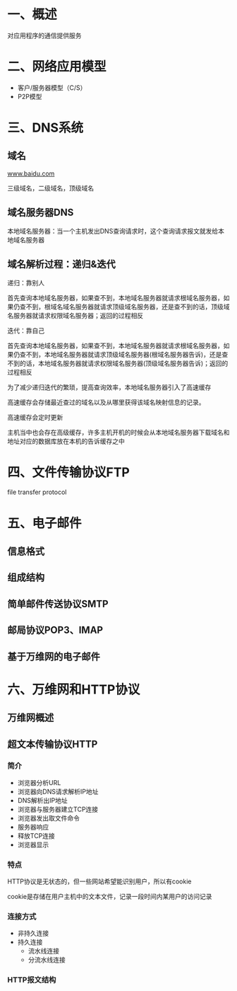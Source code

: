 # 一、概述
对应用程序的通信提供服务

# 二、网络应用模型
- 客户/服务器模型（C/S）
- P2P模型

# 三、DNS系统
## 域名
www.baidu.com

三级域名，二级域名，顶级域名

## 域名服务器DNS
本地域名服务器：当一个主机发出DNS查询请求时，这个查询请求报文就发给本地域名服务器

## 域名解析过程：递归&迭代
递归：靠别人

首先查询本地域名服务器，如果查不到，本地域名服务器就请求根域名服务器，如果仍查不到，根域名域名服务器就请求顶级域名服务器，还是查不到的话，顶级域名服务器就请求权限域名服务器；返回的过程相反

迭代：靠自己

首先查询本地域名服务器，如果查不到，本地域名服务器就请求根域名服务器，如果仍查不到，本地域名服务器就请求顶级域名服务器(根域名服务器告诉)，还是查不到的话，本地域名服务器就请求权限域名服务器(顶级域名服务器告诉)；返回的过程相反

为了减少递归迭代的繁琐，提高查询效率，本地域名服务器引入了高速缓存

高速缓存会存储最近查过的域名以及从哪里获得该域名映射信息的记录。

高速缓存会定时更新

主机当中也会存在高级缓存，许多主机开机的时候会从本地域名服务器下载域名和地址对应的数据库放在本机的告诉缓存之中

# 四、文件传输协议FTP
file transfer protocol

# 五、电子邮件
## 信息格式

## 组成结构

## 简单邮件传送协议SMTP

## 邮局协议POP3、IMAP

## 基于万维网的电子邮件

# 六、万维网和HTTP协议
## 万维网概述

## 超文本传输协议HTTP
### 简介
- 浏览器分析URL
- 浏览器向DNS请求解析IP地址
- DNS解析出IP地址
- 浏览器与服务器建立TCP连接
- 浏览器发出取文件命令
- 服务器响应
- 释放TCP连接
- 浏览器显示

### 特点
HTTP协议是无状态的，但一些网站希望能识别用户，所以有cookie

cookie是存储在用户主机中的文本文件，记录一段时间内某用户的访问记录

### 连接方式
- 非持久连接
- 持久连接
    - 流水线连接
    - 分流水线连接
### HTTP报文结构
